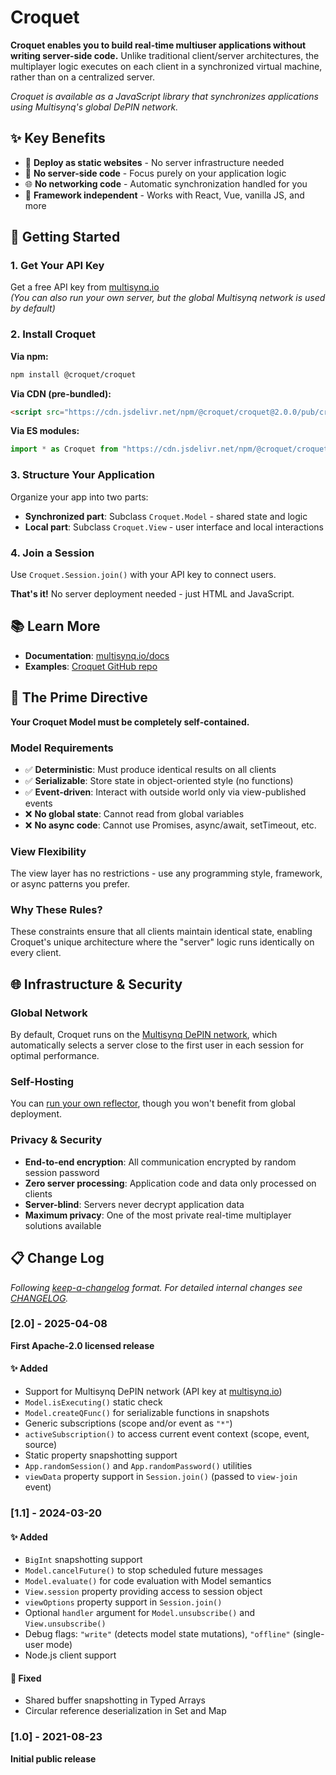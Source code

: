 # Croquet

**Croquet enables you to build real-time multiuser applications without writing server-side code.** Unlike traditional client/server architectures, the multiplayer logic executes on each client in a synchronized virtual machine, rather than on a centralized server.

*Croquet is available as a JavaScript library that synchronizes applications using Multisynq's global DePIN network.*

## ✨ Key Benefits

- 🚀 **Deploy as static websites** - No server infrastructure needed
- 🔧 **No server-side code** - Focus purely on your application logic  
- 🌐 **No networking code** - Automatic synchronization handled for you
- 🎯 **Framework independent** - Works with React, Vue, vanilla JS, and more

## 🚀 Getting Started

### 1. Get Your API Key
Get a free API key from [multisynq.io](https://multisynq.io/coder)  
*(You can also run your own server, but the global Multisynq network is used by default)*

### 2. Install Croquet

**Via npm:**
```bash
npm install @croquet/croquet
```

**Via CDN (pre-bundled):**
```html
<script src="https://cdn.jsdelivr.net/npm/@croquet/croquet@2.0.0/pub/croquet.min.js"></script>
```

**Via ES modules:**
```javascript
import * as Croquet from "https://cdn.jsdelivr.net/npm/@croquet/croquet@2.0.0/pub/croquet.esm.js";
```

### 3. Structure Your Application

Organize your app into two parts:
- **Synchronized part**: Subclass `Croquet.Model` - shared state and logic
- **Local part**: Subclass `Croquet.View` - user interface and local interactions

### 4. Join a Session

Use `Croquet.Session.join()` with your API key to connect users.

**That's it!** No server deployment needed - just HTML and JavaScript.

## 📚 Learn More

- **Documentation**: [multisynq.io/docs](https://multisynq.io/docs)
- **Examples**: [Croquet GitHub repo](http://github.com/croquet/croquet)

## 🎯 The Prime Directive

**Your Croquet Model must be completely self-contained.**

### Model Requirements

- ✅ **Deterministic**: Must produce identical results on all clients
- ✅ **Serializable**: Store state in object-oriented style (no functions)
- ✅ **Event-driven**: Interact with outside world only via view-published events
- ❌ **No global state**: Cannot read from global variables
- ❌ **No async code**: Cannot use Promises, async/await, setTimeout, etc.

### View Flexibility

The view layer has no restrictions - use any programming style, framework, or async patterns you prefer.

### Why These Rules?

These constraints ensure that all clients maintain identical state, enabling Croquet's unique architecture where the "server" logic runs identically on every client.

## 🌐 Infrastructure & Security

### Global Network
By default, Croquet runs on the [Multisynq DePIN network](https://multisynq.io), which automatically selects a server close to the first user in each session for optimal performance.

### Self-Hosting
You can [run your own reflector](https://github.com/croquet/croquet/tree/main/packages/reflector), though you won't benefit from global deployment.

### Privacy & Security
- **End-to-end encryption**: All communication encrypted by random session password
- **Zero server processing**: Application code and data only processed on clients  
- **Server-blind**: Servers never decrypt application data
- **Maximum privacy**: One of the most private real-time multiplayer solutions available

## 📋 Change Log

*Following [keep-a-changelog](https://keepachangelog.com/) format. For detailed internal changes see [CHANGELOG](./CHANGELOG.md).*

### [2.0] - 2025-04-08

**First Apache-2.0 licensed release**

#### ✨ Added
- Support for Multisynq DePIN network (API key at [multisynq.io](https://multisynq.io/coder))
- `Model.isExecuting()` static check
- `Model.createQFunc()` for serializable functions in snapshots
- Generic subscriptions (scope and/or event as `"*"`)
- `activeSubscription()` to access current event context (scope, event, source)
- Static property snapshotting support
- `App.randomSession()` and `App.randomPassword()` utilities
- `viewData` property support in `Session.join()` (passed to `view-join` event)

### [1.1] - 2024-03-20

#### ✨ Added
- `BigInt` snapshotting support
- `Model.cancelFuture()` to stop scheduled future messages
- `Model.evaluate()` for code evaluation with Model semantics
- `View.session` property providing access to session object
- `viewOptions` property support in `Session.join()`
- Optional `handler` argument for `Model.unsubscribe()` and `View.unsubscribe()`
- Debug flags: `"write"` (detects model state mutations), `"offline"` (single-user mode)
- Node.js client support

#### 🐛 Fixed
- Shared buffer snapshotting in Typed Arrays
- Circular reference deserialization in Set and Map

### [1.0] - 2021-08-23

**Initial public release**
